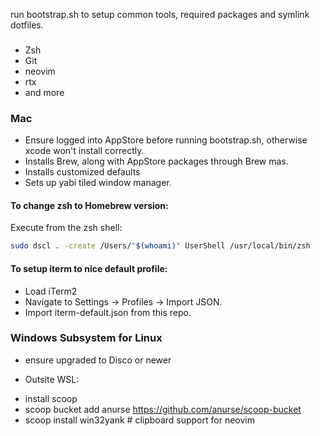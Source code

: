 run bootstrap.sh to setup common tools, required packages and symlink dotfiles.

###
- Zsh
- Git
- neovim
- rtx
- and more

### Mac
- Ensure logged into AppStore before running bootstrap.sh, otherwise xcode won't install correctly.
- Installs Brew, along with AppStore packages through Brew mas.
- Installs customized defaults
- Sets up yabi tiled window manager.

#### To change zsh to Homebrew version:
Execute from the zsh shell: 
```bash
sudo dscl . -create /Users/"$(whoami)" UserShell /usr/local/bin/zsh 
```

#### To setup iterm to nice default profile:
- Load iTerm2 
- Navigate to Settings -> Profiles -> Import JSON.   
- Import iterm-default.json from this repo.

### Windows Subsystem for Linux
- ensure upgraded to Disco or newer

- Outsite WSL:
* install scoop
* scoop bucket add anurse https://github.com/anurse/scoop-bucket
* scoop install win32yank     # clipboard support for neovim

